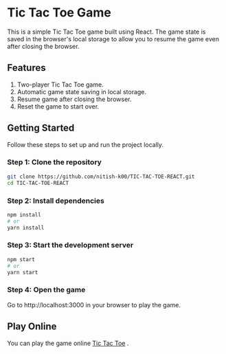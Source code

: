 # Tic Tac Toe Game

This is a simple Tic Tac Toe game built using React. The game state is saved in the browser's local storage to allow you to resume the game even after closing the browser.

## Features

1. Two-player Tic Tac Toe game.
2. Automatic game state saving in local storage.
3. Resume game after closing the browser.
4. Reset the game to start over.

## Getting Started

Follow these steps to set up and run the project locally.

### Step 1: Clone the repository

```sh
git clone https://github.com/nitish-k00/TIC-TAC-TOE-REACT.git
cd TIC-TAC-TOE-REACT
```
### Step 2: Install dependencies

```sh
npm install
# or
yarn install
```
### Step 3: Start the development server

```sh
npm start
# or
yarn start
```
### Step 4: Open the game

Go to http://localhost:3000 in your browser to play the game.

## Play Online

You can play the game online [Tic Tac Toe](https://nitish-k00.github.io/TIC-TAC-TOE-REACT/) .


